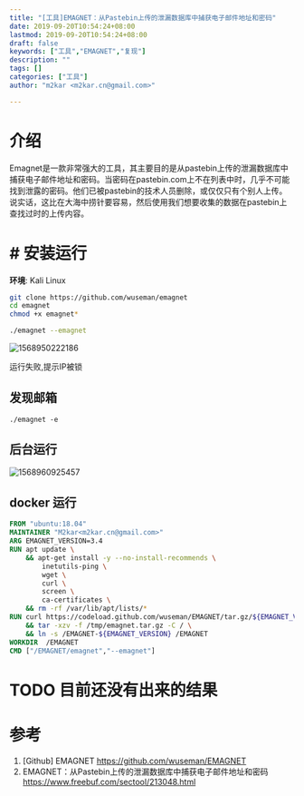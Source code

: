 ```yaml
---
title: "[工具]EMAGNET：从Pastebin上传的泄漏数据库中捕获电子邮件地址和密码"
date: 2019-09-20T10:54:24+08:00
lastmod: 2019-09-20T10:54:24+08:00
draft: false
keywords: ["工具","EMAGNET","复现"]
description: ""
tags: []
categories: ["工具"]
author: "m2kar <m2kar.cn@gmail.com>"

---
```


# 介绍
Emagnet是一款非常强大的工具，其主要目的是从pastebin上传的泄漏数据库中捕获电子邮件地址和密码。当密码在pastebin.com上不在列表中时，几乎不可能找到泄露的密码。他们已被pastebin的技术人员删除，或仅仅只有个别人上传。说实话，这比在大海中捞针要容易，然后使用我们想要收集的数据在pastebin上查找过时的上传内容。

# # 安装运行

**环境**: Kali Linux

```bash
git clone https://github.com/wuseman/emagnet
cd emagnet
chmod +x emagnet*

./emagnet --emagnet
```

![1568950222186](1568950222186.png)

运行失败,提示IP被锁


## 发现邮箱

```
./emagnet -e
```

## 后台运行



![1568960925457](1568960925457.png)

## docker 运行

```dockerfile
FROM "ubuntu:18.04"
MAINTAINER "M2kar<m2kar.cn@gmail.com>"
ARG EMAGNET_VERSION=3.4
RUN apt update \
    && apt-get install -y --no-install-recommends \
        inetutils-ping \
        wget \
        curl \
        screen \
        ca-certificates \
    && rm -rf /var/lib/apt/lists/*
RUN curl https://codeload.github.com/wuseman/EMAGNET/tar.gz/${EMAGNET_VERSION} > /tmp/emagnet.tar.gz \
    && tar -xzv -f /tmp/emagnet.tar.gz -C / \
    && ln -s /EMAGNET-${EMAGNET_VERSION} /EMAGNET
WORKDIR  /EMAGNET
CMD ["/EMAGNET/emagnet","--emagnet"]

```

# TODO 目前还没有出来的结果

# 参考

1. [Github] EMAGNET https://github.com/wuseman/EMAGNET
2. EMAGNET：从Pastebin上传的泄漏数据库中捕获电子邮件地址和密码 https://www.freebuf.com/sectool/213048.html




